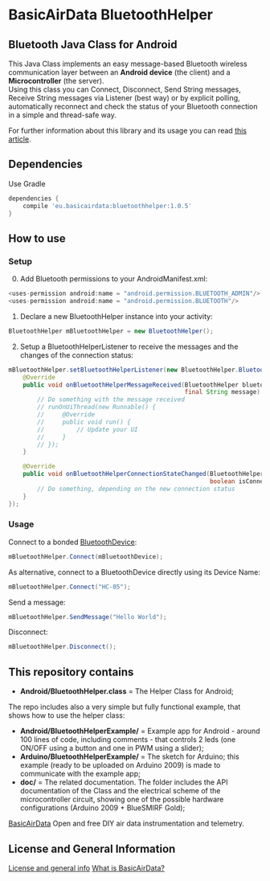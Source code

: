 # BasicAirData BluetoothHelper
## Bluetooth Java Class for Android
This Java Class implements an easy message-based Bluetooth wireless communication layer between an **Android device** (the client) and a **Microcontroller** (the server).<br>
Using this class you can Connect, Disconnect, Send String messages, Receive String messages via Listener (best way) or by explicit polling, automatically reconnect and check the status of your Bluetooth connection in a simple and thread-safe way.

For further information about this library and its usage you can read [this article](http://www.basicairdata.eu/projects/android/bluetooth-wireless-communication/).

## Dependencies
Use Gradle
```gradle
dependencies {
    compile 'eu.basicairdata:bluetoothhelper:1.0.5'
}
```

## How to use
### Setup
0) Add Bluetooth permissions to your AndroidManifest.xml:
```java
<uses-permission android:name = "android.permission.BLUETOOTH_ADMIN"/>
<uses-permission android:name = "android.permission.BLUETOOTH"/>
```
1) Declare a new BluetoothHelper instance into your activity:
```java
BluetoothHelper mBluetoothHelper = new BluetoothHelper();
```
2) Setup a BluetoothHelperListener to receive the messages and the changes of the connection status:
```java
mBluetoothHelper.setBluetoothHelperListener(new BluetoothHelper.BluetoothHelperListener() {
    @Override
    public void onBluetoothHelperMessageReceived(BluetoothHelper bluetoothhelper,
                                                 final String message) {
        // Do something with the message received
        // runOnUiThread(new Runnable() {
        //     @Override
        //     public void run() {
        //         // Update your UI
        //     }
        // });
    }

    @Override
    public void onBluetoothHelperConnectionStateChanged(BluetoothHelper bluetoothhelper,
                                                        boolean isConnected) {
        // Do something, depending on the new connection status
    }
});     
```
### Usage
Connect to a bonded [BluetoothDevice](https://developer.android.com/reference/android/bluetooth/BluetoothDevice.html):
```java
mBluetoothHelper.Connect(mBluetoothDevice);
```
As alternative, connect to a BluetoothDevice directly using its Device Name:
```java
mBluetoothHelper.Connect("HC-05");
```
Send a message:
```java
mBluetoothHelper.SendMessage("Hello World");
```
Disconnect:
```java
mBluetoothHelper.Disconnect();
```

## This repository contains
- <b>Android/BluetoothHelper.class</b> = The Helper Class for Android;

The repo includes also a very simple but fully functional example, that shows how to use the helper class:
- <b>Android/BluetoothHelperExample/</b> = Example app for Android - around 100 lines of code, including comments - that controls 2 leds (one ON/OFF using a button and one in PWM using a slider);
- <b>Arduino/BluetoothHelperExample/</b> = The sketch for Arduino; this example (ready to be uploaded on Arduino 2009) is made to communicate with the example app;
- <b>doc/</b> = The related documentation. The folder includes the API documentation of the Class and the electrical scheme of the microcontroller circuit, showing one of the possible hardware configurations (Arduino 2009 + BlueSMIRF Gold);

[BasicAirData](http://www.basicairdata.eu) Open and free DIY air data instrumentation and telemetry.<br>

## License and General Information
[License and general info](https://github.com/BasicAirData/Document-Templates/blob/master/general-info.md)
[What is BasicAirData?](http://www.basicairdata.eu/attachments/others/BAD%20Brochure.pdf)
